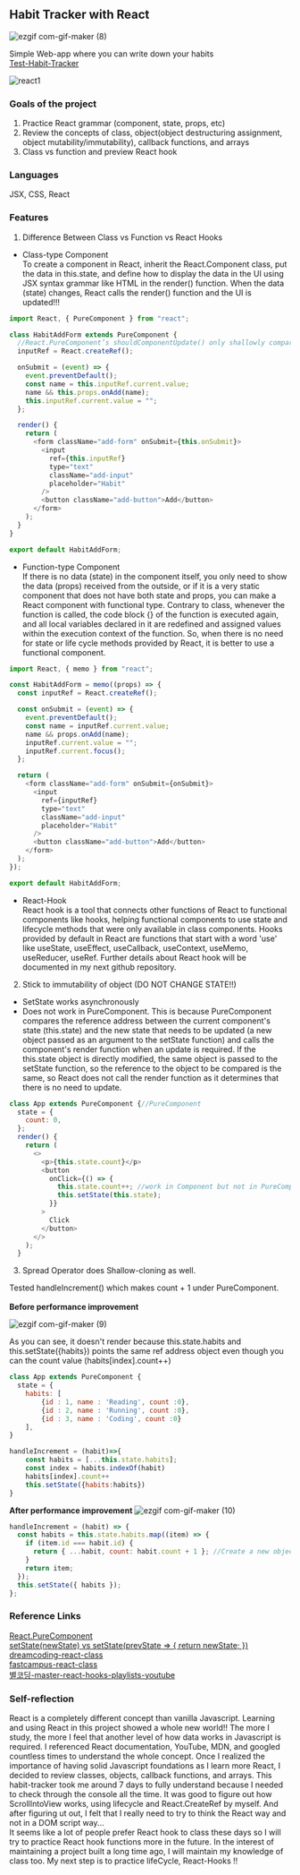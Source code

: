 ## Habit Tracker with React

![ezgif com-gif-maker (8)](https://user-images.githubusercontent.com/94214512/192191276-81395f12-09d8-435e-a693-b2e6cdc8b66b.gif)

Simple Web-app where you can write down your habits
<br>
[Test-Habit-Tracker](https://6331259e746bfd1518083ef1--suhyeonhabittasker.netlify.app/)<br>

![react1](https://user-images.githubusercontent.com/94214512/192173497-c8961edc-646e-49a1-b830-e52a584d2463.png)

### Goals of the project

1. Practice React grammar (component, state, props, etc)
2. Review the concepts of class, object(object destructuring assignment, object mutability/immutability), callback functions, and arrays
3. Class vs function and preview React hook

### Languages

JSX, CSS, React

### Features

1. Difference Between Class vs Function vs React Hooks

- Class-type Component<br>
  To create a component in React, inherit the React.Component class, put the data in this.state, and define how to display the data in the UI using JSX syntax grammar like HTML in the render() function. When the data (state) changes, React calls the render() function and the UI is updated!!!

```js
import React, { PureComponent } from "react";

class HabitAddForm extends PureComponent {
  //React.PureComponent’s shouldComponentUpdate() only shallowly compares the objects.
  inputRef = React.createRef();

  onSubmit = (event) => {
    event.preventDefault();
    const name = this.inputRef.current.value;
    name && this.props.onAdd(name);
    this.inputRef.current.value = "";
  };

  render() {
    return (
      <form className="add-form" onSubmit={this.onSubmit}>
        <input
          ref={this.inputRef}
          type="text"
          className="add-input"
          placeholder="Habit"
        />
        <button className="add-button">Add</button>
      </form>
    );
  }
}

export default HabitAddForm;
```

- Function-type Component<br>
  If there is no data (state) in the component itself, you only need to show the data (props) received from the outside, or if it is a very static component that does not have both state and props, you can make a React component with functional type. Contrary to class, whenever the function is called, the code block {} of the function is executed again, and all local variables declared in it are redefined and assigned values ​​within the execution context of the function. So, when there is no need for state or life cycle methods provided by React, it is better to use a functional component.

```js
import React, { memo } from "react";

const HabitAddForm = memo((props) => {
  const inputRef = React.createRef();

  const onSubmit = (event) => {
    event.preventDefault();
    const name = inputRef.current.value;
    name && props.onAdd(name);
    inputRef.current.value = "";
    inputRef.current.focus();
  };

  return (
    <form className="add-form" onSubmit={onSubmit}>
      <input
        ref={inputRef}
        type="text"
        className="add-input"
        placeholder="Habit"
      />
      <button className="add-button">Add</button>
    </form>
  );
});

export default HabitAddForm;
```

- React-Hook <br>
  React hook is a tool that connects other functions of React to functional components like hooks, helping functional components to use state and lifecycle methods that were only available in class components. Hooks provided by default in React are functions that start with a word 'use' like useState, useEffect, useCallback, useContext, useMemo, useReducer, useRef. Further details about React hook will be documented in my next github repository.

2. Stick to immutability of object (DO NOT CHANGE STATE!!)

- SetState works asynchronously
- Does not work in PureComponent. This is because PureComponent compares the reference address between the current component's state (this.state) and the new state that needs to be updated (a new object passed as an argument to the setState function) and calls the component's render function when an update is required. If the this.state object is directly modified, the same object is passed to the setState function, so the reference to the object to be compared is the same, so React does not call the render function as it determines that there is no need to update.

```js
class App extends PureComponent {//PureComponent
  state = {
    count: 0,
  };
  render() {
    return (
      <>
        <p>{this.state.count}</p>
        <button
          onClick={() => {
            this.state.count++; //work in Component but not in PureComponent due to the same reference address copied
            this.setState(this.state);
          }}
        >
          Click
        </button>
      </>
    );
  }
```

3. Spread Operator does Shallow-cloning as well. <br>

Tested handleIncrement() which makes count + 1 under PureComponent.
<br>
<br>
**Before performance improvement**

![ezgif com-gif-maker (9)](https://user-images.githubusercontent.com/94214512/192214113-d108b1d4-5ed1-4dd1-93fc-9374142ab4fe.gif)

As you can see, it doesn't render because this.state.habits and this.setState({habits}) points the same ref address object
even though you can the count value (habits[index].count++)

```js
class App extends PureComponent {
  state = {
    habits: [
        {id : 1, name : 'Reading', count :0},
        {id : 2, name : 'Running', count :0},
        {id : 3, name : 'Coding', count :0}
    ],
}

handleIncrement = (habit)=>{
    const habits = [...this.state.habits];
    const index = habits.indexOf(habit)
    habits[index].count++
    this.setState({habits:habits})
}
```

**After performance improvement**
![ezgif com-gif-maker (10)](https://user-images.githubusercontent.com/94214512/192216212-f7a24bc0-5156-48a5-b30a-4666403697f5.gif)

```js
handleIncrement = (habit) => {
  const habits = this.state.habits.map((item) => {
    if (item.id === habit.id) {
      return { ...habit, count: habit.count + 1 }; //Create a new object ref
    }
    return item;
  });
  this.setState({ habits });
};
```

### Reference Links

[React.PureComponent](https://reactjs.org/docs/react-api.html#reactpurecomponent)<br>
[setState(newState) vs setState(prevState => { return newState; }) ](https://reactjs.org/docs/state-and-lifecycle.html)<br>
[dreamcoding-react-class](https://academy.dream-coding.com/)<br>
[fastcampus-react-class](https://fastcampus.co.kr/)<br>
[별코딩-master-react-hooks-playlists-youtube](https://www.youtube.com/results?sp=mAEB&search_query=%EB%B3%84%EC%BD%94%EB%94%A9)

### Self-reflection

React is a completely different concept than vanilla Javascript. Learning and using React in this project showed a whole new world!!
The more I study, the more I feel that another level of how data works in Javascript is required.
I referenced React documentation, YouTube, MDN, and googled countless times to understand the whole concept. Once I realized the importance of having solid Javascript foundations as I learn more React, I decided to review classes, objects, callback functions, and arrays.
This habit-tracker took me around 7 days to fully understand because I needed to check through the console all the time. It was good to figure out how ScrollIntoView works, using lifecycle and React.CreateRef by myself. And after figuring ut out, I felt that I really need to try to think the React way and not in a DOM script way...<br>It seems like a lot of people prefer React hook to class these days so I will try to practice React hook functions more in the future. In the interest of maintaining a project built a long time ago, I will maintain my knowledge of class too. My next step is to practice lifeCycle, React-Hooks !!
